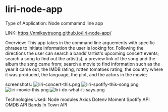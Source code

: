 # liri-node-app
Type of Application: Node commamnd line app

LINK: https://nmikeytruong.github.io/liri-node-app/

Overview: This app takes in the command line arguements with specific phrases to initiate information the user is looking for.  Following the directions the user can search a bands'/artist's upcoming concert events; search a song to find out the artist(s), a preview link of the song and the album the song came from; search 
a movie to find information such as the year it came out, the IMDB rating, rotten tomatoes rating, the country where it was produced, the language, the plot, and the actors in the movie; 

screenshots:
![liri-concert-this.png](https://nmikeytruong.github.io/liri-node-app/images/liri-concert-this.png)
![liri-spotify-this-song.png](https://nmikeytruong.github.io/liri-node-app/images/liri-spotify-this-song.png)
![liri-movie-this.png](https://nmikeytruong.github.io/liri-node-app/images/liri-movie-this.png)
![liri-do-what-it-says.png](https://nmikeytruong.github.io/liri-node-app/images/liri-do-what-it-says.png)

Technologies Used:
Node modules
Axios
Dotenv
Moment
Spotify API
OMDB API
Bands In Town API